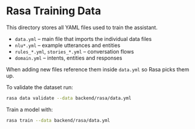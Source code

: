# Rasa Training Data

This directory stores all YAML files used to train the assistant.

- `data.yml` – main file that imports the individual data files
- `nlu*.yml` – example utterances and entities
- `rules_*.yml`, `stories_*.yml` – conversation flows
- `domain.yml` – intents, entities and responses

When adding new files reference them inside `data.yml` so Rasa picks them up.

To validate the dataset run:
```bash
rasa data validate --data backend/rasa/data.yml
```
Train a model with:
```bash
rasa train --data backend/rasa/data.yml
```

